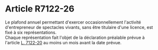 # Article R7122-26

  
Le plafond annuel permettant d'exercer occasionnellement l'activité d'entrepreneur de spectacles vivants, sans être titulaire d'une licence, est fixé à six représentations.   
Chaque représentation fait l'objet de la déclaration préalable prévue à l'article [L. 7122-20][1] au moins un mois avant la date prévue.

 [1]: /affichCodeArticle.do?cidTexte=LEGITEXT000006072050&idArticle=LEGIARTI000006904584&dateTexte=&categorieLien=cid